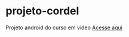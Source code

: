# projeto-cordel
 Projeto android do curso em video
 [Acesse aqui](https://debug-matheus.github.io/projeto-android/)
